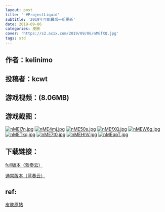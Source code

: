 ```yaml
---
layout: post
title: '-#ProjectLiquid'
subtitle: '2019年可能最后一组更新'
date: 2019-09-06
categories: 皮肤
cover: 'https://s2.ax1x.com/2019/09/06/nMEfXQ.jpg'
tags: std
---
```


## 作者：kelinimo

## 投稿者：kcwt

## 游戏视频：(8.06MB)

<div id="dplayer" width="100%" height="100%"></div>
<script src="../../../assets/js/DPlayer.min.js"></script>
<script>
const dp = new DPlayer({
    container: document.getElementById('dplayer'),
    screenshot: false,
    video: {
        url: 'https://soloopooo.gitee.io/video/ProjectLiquid.mp4',
        pic: '',
        thumbnails: '../../../thumb/ProjectLiquid.mp4.jpg',
    }
    // subtitle: {
    //     url: 'webvtt.vtt'
    // },
    // danmaku: {
    //     id: 'demo',
    //     api: 'https://api.prprpr.me/dplayer/'
    // }
});
</script>
 

## 游戏截图：

[![nMEI7n.jpg](https://s2.ax1x.com/2019/09/06/nMEI7n.jpg)](https://imgchr.com/i/nMEI7n)
[![nME4mj.jpg](https://s2.ax1x.com/2019/09/06/nME4mj.jpg)](https://imgchr.com/i/nME4mj)
[![nME50s.jpg](https://s2.ax1x.com/2019/09/06/nME50s.jpg)](https://imgchr.com/i/nME50s)
[![nMEfXQ.jpg](https://s2.ax1x.com/2019/09/06/nMEfXQ.jpg)](https://imgchr.com/i/nMEfXQ)
[![nMEW6g.jpg](https://s2.ax1x.com/2019/09/06/nMEW6g.jpg)](https://imgchr.com/i/nMEW6g)
[![nMETkq.jpg](https://s2.ax1x.com/2019/09/06/nMETkq.jpg)](https://imgchr.com/i/nMETkq)
[![nME7t0.jpg](https://s2.ax1x.com/2019/09/06/nME7t0.jpg)](https://imgchr.com/i/nME7t0)
[![nMEHhV.jpg](https://s2.ax1x.com/2019/09/06/nMEHhV.jpg)](https://imgchr.com/i/nMEHhV)
[![nMEqpT.jpg](https://s2.ax1x.com/2019/09/06/nMEqpT.jpg)](https://imgchr.com/i/nMEqpT)


## 下载链接：

[full版本（蓝奏云）](https://www.lanzous.com/i3sqikf)

[通常版本（蓝奏云）](https://www.lanzous.com/i61v1va)

## ref:

[皮肤原帖](https://www.reddit.com/r/OsuSkins/comments/cpqqkl/projectliquid_hdsd_std/)
